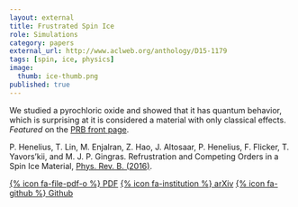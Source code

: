 ```yaml
---
layout: external
title: Frustrated Spin Ice
role: Simulations
category: papers
external_url: http://www.aclweb.org/anthology/D15-1179
tags: [spin, ice, physics]
image:
  thumb: ice-thumb.png
published: true
---
```


We studied a pyrochloric oxide and showed that it has quantum behavior, which is surprising at it is considered a material with only classical effects. *Featured* on the [PRB front page](https://journals.aps.org/prb/kaleidoscope/prb/93/2/024402).

P. Henelius, T. Lin, M. Enjalran, Z. Hao, J. Altosaar, P. Henelius, F. Flicker, T. Yavors’kii, and M. J. P. Gingras. Refrustration and Competing Orders in a Spin Ice Material, [Phys. Rev. B. (2016)](https://journals.aps.org/prb/kaleidoscope/prb/93/2/024402).

[{% icon fa-file-pdf-o %} PDF](http://arxiv.org/pdf/1512.05361v1.pdf) [{% icon fa-institution %} arXiv](http://arxiv.org/abs/1512.05361) [{% icon fa-github %} Github](https://github.com/altosaar/CumulantExpander)